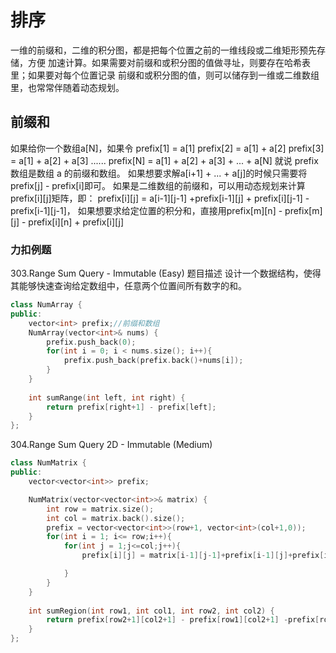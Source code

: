 # 排序
<!-- 本文档描述cpp的各种排序方式以及cpp代码 -->
一维的前缀和，二维的积分图，都是把每个位置之前的一维线段或二维矩形预先存储，方便
加速计算。如果需要对前缀和或积分图的值做寻址，则要存在哈希表里；如果要对每个位置记录
前缀和或积分图的值，则可以储存到一维或二维数组里，也常常伴随着动态规划。

## 前缀和

如果给你一个数组a[N]，如果令
prefix[1] = a[1]
prefix[2] = a[1] + a[2]
prefix[3] = a[1] + a[2] + a[3]
......
prefix[N] = a[1] + a[2] + a[3] + ... + a[N]
就说 prefix 数组是数组 a 的前缀和数组。
如果想要求解a[i+1] + ... + a[j]的时候只需要将prefix[j] - prefix[i]即可。
如果是二维数组的前缀和，可以用动态规划来计算prefix[i][j]矩阵，即：
prefix[i][j] = a[i-1][j-1] +prefix[i-1][j] + prefix[i][j-1] - prefix[i-1][j-1]，
如果想要求给定位置的积分和，直接用prefix[m][n] - prefix[m][j] - prefix[i][n] + prefix[i][j]

### 力扣例题

303.Range Sum Query - Immutable (Easy)
题目描述
设计一个数据结构，使得其能够快速查询给定数组中，任意两个位置间所有数字的和。

```cpp
class NumArray {
public:
    vector<int> prefix;//前缀和数组
    NumArray(vector<int>& nums) {
        prefix.push_back(0);
        for(int i = 0; i < nums.size(); i++){
            prefix.push_back(prefix.back()+nums[i]);
        }       
    }
    
    int sumRange(int left, int right) {
        return prefix[right+1] - prefix[left];
    }
};
```

304.Range Sum Query 2D - Immutable (Medium)

```cpp
class NumMatrix {
public:
    vector<vector<int>> prefix;

    NumMatrix(vector<vector<int>>& matrix) {
        int row = matrix.size();
        int col = matrix.back().size();
        prefix = vector<vector<int>>(row+1, vector<int>(col+1,0));
        for(int i = 1; i<= row;i++){
            for(int j = 1;j<=col;j++){
                prefix[i][j] = matrix[i-1][j-1]+prefix[i-1][j]+prefix[i][j-1]-prefix[i-1][j-1];

            }
        }
    }
    
    int sumRegion(int row1, int col1, int row2, int col2) {
        return prefix[row2+1][col2+1] - prefix[row1][col2+1] -prefix[row2+1][col1]+prefix[row1][col1];
    }
};

```
